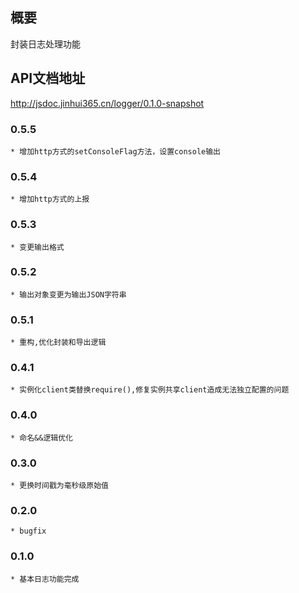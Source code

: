 ## 概要

封装日志处理功能

## API文档地址

http://jsdoc.jinhui365.cn/logger/0.1.0-snapshot
### 0.5.5
    * 增加http方式的setConsoleFlag方法，设置console输出
### 0.5.4
    * 增加http方式的上报
### 0.5.3
    * 变更输出格式
### 0.5.2
    * 输出对象变更为输出JSON字符串
### 0.5.1
    * 重构,优化封装和导出逻辑
### 0.4.1
    * 实例化client类替换require(),修复实例共享client造成无法独立配置的问题
### 0.4.0
    * 命名&&逻辑优化
### 0.3.0
    * 更换时间戳为毫秒级原始值
### 0.2.0
    * bugfix
### 0.1.0
    * 基本日志功能完成